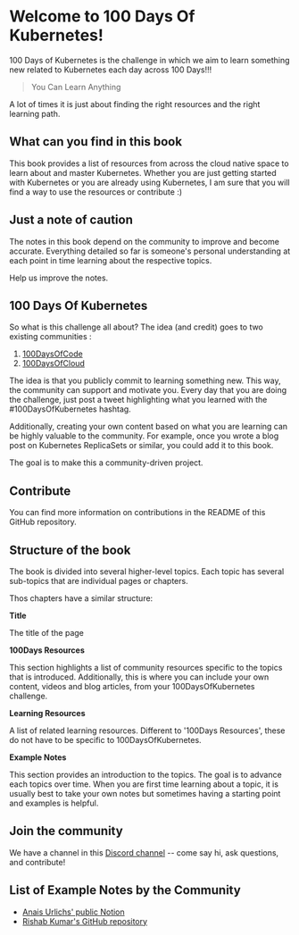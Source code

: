 # Welcome to 100 Days Of Kubernetes!

100 Days of Kubernetes is the challenge in which we aim to learn something new related to Kubernetes each day across 100 Days!!!

> You Can Learn Anything 

A lot of times it is just about finding the right resources and the right learning path. 

## What can you find in this book

This book provides a list of resources from across the cloud native space to learn about and master Kubernetes. Whether you are just getting started with Kubernetes or you are already using Kubernetes, I am sure that you will find a way to use the resources or contribute :)

## Just a note of caution

The notes in this book depend on the community to improve and become accurate. Everything detailed so far is someone's personal understanding at each point in time learning about the respective topics. 

Help us improve the notes. 

## 100 Days Of Kubernetes

So what is this challenge all about? The idea (and credit) goes to two existing communities :
1. [100DaysOfCode](https://www.100daysofcode.com/)
2. [100DaysOfCloud](https://www.100daysofcloud.com/)

The idea is that you publicly commit to learning something new. This way, the community can support and motivate you. Every day that you are doing the challenge, just post a tweet highlighting what you learned with the #100DaysOfKubernetes hashtag. 

Additionally, creating your own content based on what you are learning can be highly valuable to the community. For example, once you wrote a blog post on Kubernetes ReplicaSets or similar, you could add it to this book.  

The goal is to make this a community-driven project.

## Contribute

You can find more information on contributions in the README of this GitHub repository.

## Structure of  the book

The book is divided into several higher-level topics. Each topic has several sub-topics that are individual pages or chapters.

Thos chapters have a similar structure:

**Title**

The title of the page

**100Days Resources**

This section highlights a list of community resources specific to the topics that is introduced.
Additionally, this is where you can include your own content, videos and blog articles, from your 100DaysOfKubernetes challenge.

**Learning Resources**

A list of related learning resources. Different to '100Days Resources', these do not have to be specific to 100DaysOfKubernetes.

**Example Notes**

This section provides an introduction to the topics. The goal is to advance each topics over time. 
When you are first time learning about a topic, it is usually best to take your own notes but sometimes having a starting point and examples is helpful.

## Join the community 

We have a channel in this [Discord channel](https://discord.gg/bs2sy3Ppm7) -- come say hi, ask questions, and contribute!

## List of Example Notes by the Community

- [Anais Urlichs' public Notion](https://devops.anaisurl.com/kubernetes)
- [Rishab Kumar's GitHub repository](https://github.com/rishabkumar7/LearningKubernetes)